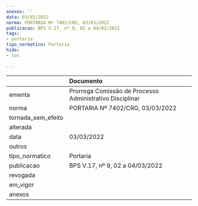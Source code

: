 ```yaml
---
anexos: ''
data: 03/03/2022
norma: PORTARIA Nº 7402/CRG, 03/03/2022
publicacao: BPS V.17, nº 9, 02 a 04/03/2022
tags:
- portaria
tipo_normatico: Portaria
hide: 
- toc 
 
---
```


|                    | Documento                                                |
|:-------------------|:---------------------------------------------------------|
| ementa             | Prorroga Comissão de Processo Administrativo Disciplinar |
| norma              | PORTARIA Nº 7402/CRG, 03/03/2022                         |
| tornada_sem_efeito |                                                          |
| alterada           |                                                          |
| data               | 03/03/2022                                               |
| outros             |                                                          |
| tipo_normatico     | Portaria                                                 |
| publicacao         | BPS V.17, nº 9, 02 a 04/03/2022                          |
| revogada           |                                                          |
| em_vigor           |                                                          |
| anexos             |                                                          |